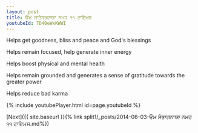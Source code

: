 ```yaml
---
layout: post
title: ਓਮ ਸਾਹੈਸ੍ਰਦਾਯਾ ਨਮਹ ੧੧ ਟਾਇਮਸ
youtubeId: 7D40eWxKWWI
---
```

 
 
Helps get goodness, bliss and peace and God's blessings
 
Helps remain focused, help generate inner energy 
 
Helps boost physical and mental health 
 
Helps remain grounded and generates a sense of gratitude towards the greater power 
 
Helps reduce bad karma
 
 
 
 


{% include youtubePlayer.html id=page.youtubeId %}
 
[Next]({{ site.baseurl }}{% link  split1/_posts/2014-06-03-ਓਮ ਸੰਭਾਗਨਾਯਾ ਨਮਹ ੧੧ ਟਾਇਮਸ.md%})
 

